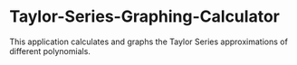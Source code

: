 # Taylor-Series-Graphing-Calculator
This application calculates and graphs the Taylor Series approximations of different polynomials.
